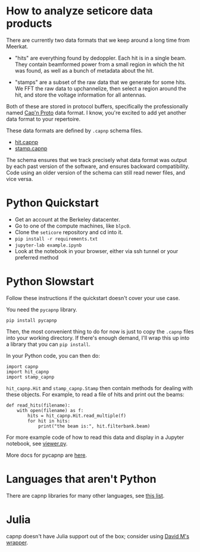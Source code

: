 # How to analyze seticore data products

There are currently two data formats that we keep around a long time from Meerkat.

* "hits" are everything found by dedoppler. Each hit is in a single
  beam. They contain beamformed power from a small region in which the
  hit was found, as well as a bunch of metadata about the hit.

* "stamps" are a subset of the raw data that we generate for some
  hits. We FFT the raw data to upchannelize, then select a region
  around the hit, and store the voltage information for all antennas.

Both of these are stored in protocol buffers, specifically the
professionally named [Cap'n Proto](https://capnproto.org/) data
format. I know, you're excited to add yet another data format to your
repertoire.

These data formats are defined by `.capnp` schema files.

* [hit.capnp](hit.capnp)
* [stamp.capnp](stamp.capnp)

The schema ensures that we track precisely what data format was output
by each past version of the software, and ensures backward
compatibility. Code using an older version of the schema can still
read newer files, and vice versa.

# Python Quickstart

* Get an account at the Berkeley datacenter.
* Go to one of the compute machines, like `blpc0`.
* Clone the `seticore` repository and cd into it.
* `pip install -r requirements.txt`
* `jupyter-lab example.ipynb`
* Look at the notebook in your browser, either via ssh tunnel or your preferred method

# Python Slowstart

Follow these instructions if the quickstart doesn't cover your use case.

You need the `pycapnp` library.

```
pip install pycapnp
```

Then, the most convenient thing to do for now is just to copy the `.capnp`
files into your working directory. If there's enough demand, I'll wrap
this up into a library that you can `pip install`.

In your Python code, you can then do:

```
import capnp
import hit_capnp
import stamp_capnp
```

`hit_capnp.Hit` and `stamp_capnp.Stamp` then contain methods for
dealing with these objects. For example, to read a file of hits
and print out the beams:

```
def read_hits(filename):
    with open(filename) as f:
        hits = hit_capnp.Hit.read_multiple(f)
        for hit in hits:
            print("the beam is:", hit.filterbank.beam)
```

For more example code of how to read this data and display in a
Jupyter notebook, see [viewer.py](viewer.py).

More docs for pycapnp are [here](http://capnproto.github.io/pycapnp/).

# Languages that aren't Python

There are capnp libraries for many other languages, see [this
list](https://capnproto.org/otherlang.html).

# Julia

capnp doesn't have Julia support out of the box; consider using [David
M's wrapper](https://github.com/david-macmahon/SeticoreCapnp.jl).
